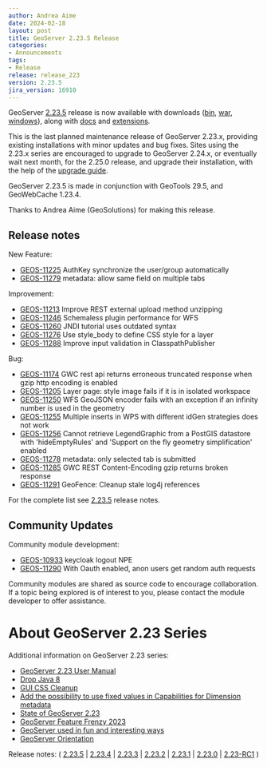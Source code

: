```yaml
---
author: Andrea Aime
date: 2024-02-18
layout: post
title: GeoServer 2.23.5 Release
categories:
- Announcements
tags:
- Release
release: release_223
version: 2.23.5
jira_version: 16910
--- 
```


GeoServer [2.23.5](/release/2.23.5/) release is now available
with downloads
([bin](https://sourceforge.net/projects/geoserver/files/GeoServer/2.23.5/geoserver-2.23.5-bin.zip/download),
[war](https://sourceforge.net/projects/geoserver/files/GeoServer/2.23.5/geoserver-2.23.5-war.zip/download),
[windows](https://sourceforge.net/projects/geoserver/files/GeoServer/2.23.5/GeoServer-2.23.5-winsetup.exe/download)), along with 
[docs](https://sourceforge.net/projects/geoserver/files/GeoServer/2.23.5/geoserver-2.23.5-htmldoc.zip/download) and
[extensions](https://sourceforge.net/projects/geoserver/files/GeoServer/2.23.5/extensions/).

This is the last planned maintenance release of GeoServer 2.23.x, providing existing installations with minor updates and bug fixes.
Sites using the 2.23.x series are encouraged to upgrade to GeoServer 2.24.x, or eventually wait next month, for the 2.25.0 release, and upgrade their installation, with the help of the [upgrade guide](https://docs.geoserver.org/main/en/user/installation/upgrade.html#notes-on-upgrading-specific-versions).

GeoServer 2.23.5 is made in conjunction with GeoTools 29.5, and GeoWebCache 1.23.4. 

Thanks to Andrea Aime (GeoSolutions) for making this release. 

## Release notes

New Feature:

* [GEOS-11225](https://osgeo-org.atlassian.net/browse/GEOS-11225) AuthKey synchronize the user/group automatically
* [GEOS-11279](https://osgeo-org.atlassian.net/browse/GEOS-11279) metadata: allow same field on multiple tabs

Improvement:

* [GEOS-11213](https://osgeo-org.atlassian.net/browse/GEOS-11213) Improve REST external upload method unzipping
* [GEOS-11246](https://osgeo-org.atlassian.net/browse/GEOS-11246) Schemaless plugin performance for WFS
* [GEOS-11260](https://osgeo-org.atlassian.net/browse/GEOS-11260) JNDI tutorial uses outdated syntax
* [GEOS-11276](https://osgeo-org.atlassian.net/browse/GEOS-11276) Use style_body to define CSS style for a layer
* [GEOS-11288](https://osgeo-org.atlassian.net/browse/GEOS-11288) Improve input validation in ClasspathPublisher

Bug:

* [GEOS-11174](https://osgeo-org.atlassian.net/browse/GEOS-11174) GWC rest api returns erroneous truncated response when gzip http encoding is enabled 
* [GEOS-11205](https://osgeo-org.atlassian.net/browse/GEOS-11205) Layer page: style image fails if it is in isolated workspace
* [GEOS-11250](https://osgeo-org.atlassian.net/browse/GEOS-11250) WFS GeoJSON encoder fails with an exception if an infinity number is used in the geometry
* [GEOS-11255](https://osgeo-org.atlassian.net/browse/GEOS-11255) Multiple inserts in WPS with different idGen strategies does not work
* [GEOS-11256](https://osgeo-org.atlassian.net/browse/GEOS-11256) Cannot retrieve LegendGraphic from a PostGIS datastore with 'hideEmptyRules' and 'Support on the fly geometry simplification' enabled
* [GEOS-11278](https://osgeo-org.atlassian.net/browse/GEOS-11278) metadata: only selected tab is submitted
* [GEOS-11285](https://osgeo-org.atlassian.net/browse/GEOS-11285) GWC REST Content-Encoding gzip returns broken response
* [GEOS-11291](https://osgeo-org.atlassian.net/browse/GEOS-11291) GeoFence: Cleanup stale log4j references

For the complete list see [2.23.5](https://github.com/geoserver/geoserver/releases/tag/2.23.5) release notes. 

## Community Updates

Community module development:

* [GEOS-10933](/browse/GEOS-10933) keycloak logout NPE
* [GEOS-11290](https://osgeo-org.atlassian.net/browse/GEOS-11290) With Oauth enabled, anon users get random auth requests

Community modules are shared as source code to encourage collaboration. If a topic being explored is of interest to you, please contact the module developer to offer assistance. 

# About GeoServer 2.23 Series

Additional information on GeoServer 2.23 series:

* [GeoServer 2.23 User Manual](https://docs.geoserver.org/2.23.x/en/user/)
* [Drop Java 8](https://github.com/geoserver/geoserver/wiki/GSIP-215)
* [GUI CSS Cleanup](https://github.com/geoserver/geoserver/wiki/GSIP-213)
* [Add the possibility to use fixed values in Capabilities for Dimension metadata](https://github.com/geoserver/geoserver/wiki/GSIP-208)
* [State of GeoServer 2.23](https://docs.google.com/presentation/d/1nRKIILXWGLMGXZ6thfJgPR9kZ6Wh8Hp1dwZdQGw2YRc/edit?usp=share_link)
* [GeoServer Feature Frenzy 2023](https://docs.google.com/presentation/d/1vE8eCrOyewoH54g8CjuoiO3pxVLToEpuvpoZWmy0wTg/edit?usp=share_link)
* [GeoServer used in fun and interesting ways](https://docs.google.com/presentation/d/1PP2qk7eH8TzAf1tvEWH7Geattd0YFh7ZEDx1_tlrRWY/edit?usp=share_link)
* [GeoServer Orientation](https://docs.google.com/presentation/d/1sh9C4dIkDRnk3quCD1PRYoiJhjI9dqnAdOScJCgQWU8/edit?usp=share_link)

Release notes:
( [2.23.5](https://github.com/geoserver/geoserver/releases/tag/2.23.5)
| [2.23.4](https://github.com/geoserver/geoserver/releases/tag/2.23.4)
| [2.23.3](https://github.com/geoserver/geoserver/releases/tag/2.23.3)
| [2.23.2](https://github.com/geoserver/geoserver/releases/tag/2.23.2)
| [2.23.1](https://github.com/geoserver/geoserver/releases/tag/2.23.1)
| [2.23.0](https://github.com/geoserver/geoserver/releases/tag/2.23.0)
| [2.23-RC1](https://github.com/geoserver/geoserver/releases/tag/2.23-RC1)
) 

